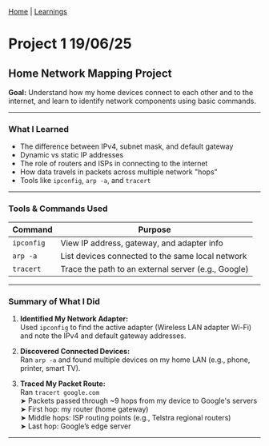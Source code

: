 [Home](index.md) | [Learnings](learnings.md)

# Project 1 19/06/25
## Home Network Mapping Project

**Goal:** Understand how my home devices connect to each other and to the internet, and learn to identify network components using basic commands.

---

### What I Learned

- The difference between IPv4, subnet mask, and default gateway
- Dynamic vs static IP addresses
- The role of routers and ISPs in connecting to the internet
- How data travels in packets across multiple network "hops"
- Tools like `ipconfig`, `arp -a`, and `tracert`

---

### Tools & Commands Used

| Command       | Purpose                                  |
|---------------|-------------------------------------------|
| `ipconfig`    | View IP address, gateway, and adapter info |
| `arp -a`      | List devices connected to the same local network |
| `tracert`     | Trace the path to an external server (e.g., Google) |

---

### Summary of What I Did

1. **Identified My Network Adapter:**  
   Used `ipconfig` to find the active adapter (Wireless LAN adapter Wi-Fi) and note the IPv4 and default gateway addresses.  

2. **Discovered Connected Devices:**  
   Ran `arp -a` and found multiple devices on my home LAN (e.g., phone, printer, smart TV).  

3. **Traced My Packet Route:**  
   Ran `tracert google.com`  
   ➤ Packets passed through ~9 hops from my device to Google's servers  
   ➤ First hop: my router (home gateway)  
   ➤ Middle hops: ISP routing points (e.g., Telstra regional routers)  
   ➤ Last hop: Google’s edge server

---
